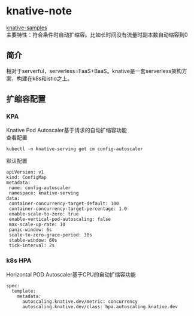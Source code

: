 # knative-note
[knative-samples](https://github.com/knative/docs/blob/main/docs/samples/serving.md)   
主要特性：符合条件时自动扩缩容。比如长时间没有流量时副本数自动缩容到0

## 简介
相对于serverful，serverless=FaaS+BaaS。knative是一套serverless架构方案，构建在k8s和istio之上。


## 扩缩容配置
### KPA
Knative Pod Autoscaler基于请求的自动扩缩容功能   
查看配置
```
kubectl -n knative-serving get cm config-autoscaler
```
默认配置
```
apiVersion: v1
kind: ConfigMap
metadata:
 name: config-autoscaler
 namespace: knative-serving
data:
 container-concurrency-target-default: 100
 container-concurrency-target-percentage: 1.0
 enable-scale-to-zero: true
 enable-vertical-pod-autoscaling: false
 max-scale-up-rate: 10
 panic-window: 6s
 scale-to-zero-grace-period: 30s
 stable-window: 60s
 tick-interval: 2s
```
### k8s HPA
Horizontal POD Autoscaler基于CPU的自动扩缩容功能
```
spec:
  template:
    metadata:
      autoscaling.knative.dev/metric: concurrency
      autoscaling.knative.dev/class: hpa.autoscaling.knative.dev
```